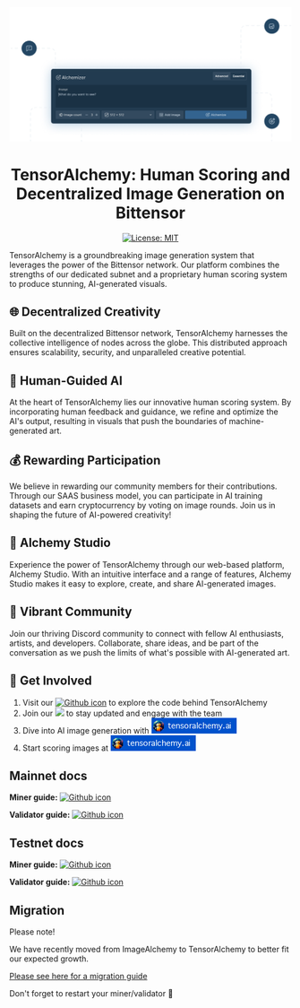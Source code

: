 <div align="center">

![TensorAlchemy - Splash image](./contrib/TensorAlchemy-splash.png)

# **TensorAlchemy: Human Scoring and Decentralized Image Generation on Bittensor** <!-- omit in toc -->
[![License: MIT](https://img.shields.io/badge/License-MIT-yellow.svg)](https://opensource.org/licenses/MIT)

</div>


TensorAlchemy is a groundbreaking image generation system that leverages the power of the Bittensor network. Our platform combines the strengths of our dedicated subnet and a proprietary human scoring system to produce stunning, AI-generated visuals.

## 🌐 Decentralized Creativity

Built on the decentralized Bittensor network, TensorAlchemy harnesses the collective intelligence of nodes across the globe. This distributed approach ensures scalability, security, and unparalleled creative potential.

## 🧠 Human-Guided AI

At the heart of TensorAlchemy lies our innovative human scoring system. By incorporating human feedback and guidance, we refine and optimize the AI's output, resulting in visuals that push the boundaries of machine-generated art.

## 💰 Rewarding Participation

We believe in rewarding our community members for their contributions. Through our SAAS business model, you can participate in AI training datasets and earn cryptocurrency by voting on image rounds. Join us in shaping the future of AI-powered creativity!

## 🎨 Alchemy Studio

Experience the power of TensorAlchemy through our web-based platform, Alchemy Studio. With an intuitive interface and a range of features, Alchemy Studio makes it easy to explore, create, and share AI-generated images.

## 🌟 Vibrant Community

Join our thriving Discord community to connect with fellow AI enthusiasts, artists, and developers. Collaborate, share ideas, and be part of the conversation as we push the limits of what's possible with AI-generated art.

## 🚀 Get Involved

1. Visit our [![Github icon](https://img.shields.io/badge/GitHub-100000?style=for-the-badge&logo=github&logoColor=white
)](https://github.com/TensorAlchemy/TensorAlchemy/tree/main/neurons) to explore the code behind TensorAlchemy
2. Join our [![](https://dcbadge.limes.pink/api/server/tensoralchemy)](https://discord.gg/tensoralchemy) to stay updated and engage with the team
3. Dive into AI image generation with [![Tensoralchemy generation](./contrib/tensoralchemy-button.png)](https://tensoralchemy.ai)
4. Start scoring images at [![Tensoralchemy validation](./contrib/tensoralchemy-button.png)](https://tensoralchemy.ai/validate)

## Mainnet docs


**Miner guide:** [![Github icon](https://img.shields.io/badge/GitHub-100000?style=for-the-badge&logo=github&logoColor=white
)](./contrib/guides/mainnet/miner.md) 

**Validator guide:** [![Github icon](https://img.shields.io/badge/GitHub-100000?style=for-the-badge&logo=github&logoColor=white
)](./contrib/guides/mainnet/validator.md)

## Testnet docs

**Miner guide:** [![Github icon](https://img.shields.io/badge/GitHub-100000?style=for-the-badge&logo=github&logoColor=white
)](./contrib/guides/testnet/miner.md) 

**Validator guide:** [![Github icon](https://img.shields.io/badge/GitHub-100000?style=for-the-badge&logo=github&logoColor=white
)](./contrib/guides/testnet/validator.md)

## Migration

Please note! 

We have recently moved from ImageAlchemy to TensorAlchemy to better fit our expected growth.

[Please see here for a migration guide](https://github.com/Supreme-Emperor-Wang/ImageAlchemy/blob/main/README.md)

Don't forget to restart your miner/validator 🙂
